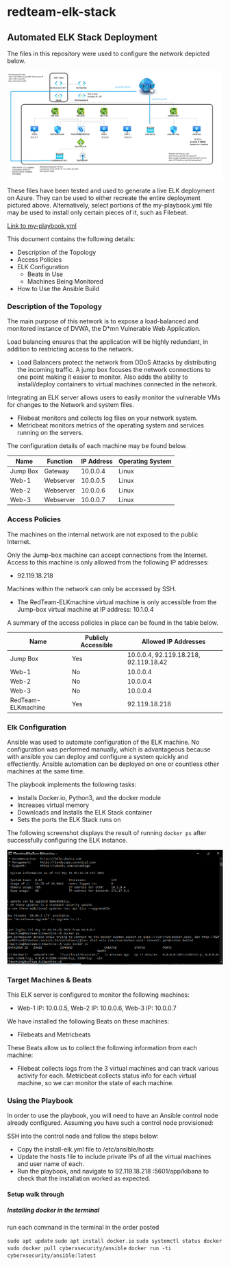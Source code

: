 # redteam-elk-stack
## Automated ELK Stack Deployment

The files in this repository were used to configure the network depicted below.

![image of REDTEAMnetwork.png](https://github.com/rtificial-flava/redteam-elk-stack/blob/main/Diagrams/images/RED%20TEAM%20network.png)

These files have been tested and used to generate a live ELK deployment on Azure. They can be used to either recreate the entire deployment pictured above. Alternatively, select portions of the my-playbook.yml file may be used to install only certain pieces of it, such as Filebeat.

  [Link to my-playbook.yml](https://github.com/rtificial-flava/redteam-elk-stack/blob/main/Ansible/my-playbook.yml)

This document contains the following details:
- Description of the Topology
- Access Policies
- ELK Configuration
  - Beats in Use
  - Machines Being Monitored
- How to Use the Ansible Build


### Description of the Topology

The main purpose of this network is to expose a load-balanced and monitored instance of DVWA, the D*mn Vulnerable Web Application.

Load balancing ensures that the application will be highly redundant, in addition to restricting access to the network.
- Load Balancers protect the network from DDoS Attacks by distributing the incoming traffic. A jump box focuses the network connections to one point making it easier to monitor.  Also adds the ability to install/deploy containers to virtual machines connected in the network.

Integrating an ELK server allows users to easily monitor the vulnerable VMs for changes to the Network and system files.
- Filebeat monitors and collects log files on your network system.
- Metricbeat monitors metrics of the operating system and services running on the servers.

The configuration details of each machine may be found below.

| Name     | Function | IP Address | Operating System |
|----------|----------|------------|------------------|
| Jump Box | Gateway  | 10.0.0.4   | Linux            |
| Web-1    | Webserver| 10.0.0.5   | Linux            |
| Web-2    | Webserver| 10.0.0.6   | Linux            |
| Web-3    | Webserver| 10.0.0.7   | Linux            |

### Access Policies

The machines on the internal network are not exposed to the public Internet. 

Only the Jump-box machine can accept connections from the Internet. Access to this machine is only allowed from the following IP addresses:
- 92.119.18.218

Machines within the network can only be accessed by SSH.
- The RedTeam-ELKmachine virtual machine is only accessible from the Jump-box virtual machine at IP address: 10.1.0.4

A summary of the access policies in place can be found in the table below.

| Name     | Publicly Accessible | Allowed IP Addresses |
|----------|---------------------|----------------------|
| Jump Box | Yes                 | 10.0.0.4, 92.119.18.218, 92.119.18.42   |
| Web-1    | No                  | 10.0.0.4             |
| Web-2    | No                  | 10.0.0.4             |
| Web-3    | No                  | 10.0.0.4             |
| RedTeam-ELKmachine | Yes       | 92.119.18.218        |
### Elk Configuration

Ansible was used to automate configuration of the ELK machine. No configuration was performed manually, which is advantageous because with ansible you can deploy and configure a system quickly and effectiently.  Ansible automation can be deployed on one or countless other machines at the same time.


The playbook implements the following tasks:
- Installs Docker.io, Python3, and the docker module
- Increases virtual memory
- Downloads and Installs the ELK Stack container
- Sets the ports the ELK Stack runs on

The following screenshot displays the result of running `docker ps` after successfully configuring the ELK instance.

![dockerscreenshot](https://github.com/rtificial-flava/redteam-elk-stack/blob/main/Diagrams/images/docker%20screen%20shot.png)

### Target Machines & Beats
This ELK server is configured to monitor the following machines:
- Web-1 IP: 10.0.0.5, Web-2 IP: 10.0.0.6, Web-3 IP: 10.0.0.7

We have installed the following Beats on these machines:
- Filebeats and Metricbeats

These Beats allow us to collect the following information from each machine:
- Filebeat collects logs from the 3 virtual machines and can track various activity for each. Metricbeat collects status info for each virtual machine, so we can monitor the state of each machine.

### Using the Playbook
In order to use the playbook, you will need to have an Ansible control node already configured. Assuming you have such a control node provisioned: 

SSH into the control node and follow the steps below:
- Copy the install-elk.yml file to /etc/ansible/hosts
- Update the hosts file to include private IPs of all the virtual machines and user name of each.
- Run the playbook, and navigate to 92.119.18.218
:5601/app/kibana to check that the installation worked as expected.

#### Setup walk through
##### Installing docker in the terminal
run each command in the terminal in the order posted

`sudo apt update`
`sudo apt install docker.io`
`sudo systemctl status docker`
`sudo docker pull cyberxsecurity/ansible`
`docker run -ti cyberxsecurity/ansible:latest`

